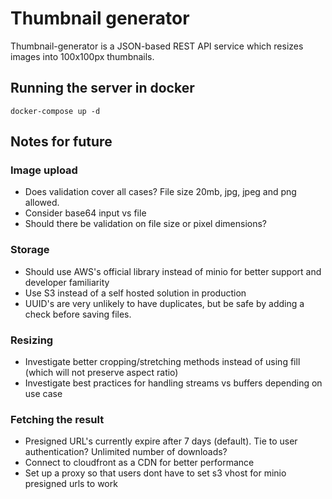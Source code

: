 # Thumbnail generator

Thumbnail-generator is a JSON-based REST API service which resizes images into 100x100px thumbnails.

## Running the server in docker

```properties
docker-compose up -d
```

## Notes for future
### Image upload
- Does validation cover all cases? File size 20mb, jpg, jpeg and png allowed.
- Consider base64 input vs file
- Should there be validation on file size or pixel dimensions?

### Storage
- Should use AWS's official library instead of minio for better support and developer familiarity
- Use S3 instead of a self hosted solution in production
- UUID's are very unlikely to have duplicates, but be safe by adding a check before saving files.

### Resizing
- Investigate better cropping/stretching methods instead of using fill (which will not preserve aspect ratio)
- Investigate best practices for handling streams vs buffers depending on use case

### Fetching the result
- Presigned URL's currently expire after 7 days (default). Tie to user authentication? Unlimited number of downloads? 
- Connect to cloudfront as a CDN for better performance
- Set up a proxy so that users dont have to set s3 vhost for minio presigned urls to work